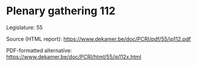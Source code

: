 # Plenary gathering 112

Legislature: 55

Source (HTML report): https://www.dekamer.be/doc/PCRI/pdf/55/ip112.pdf

PDF-formatted alternative: https://www.dekamer.be/doc/PCRI/html/55/ip112x.html

